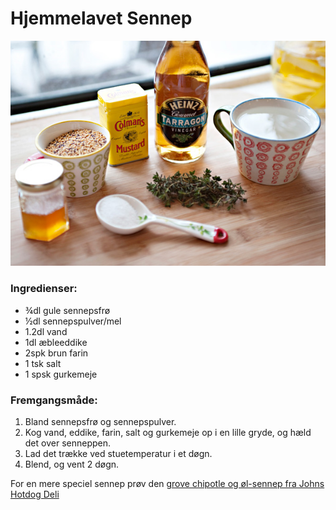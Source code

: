 # Hjemmelavet Sennep

![Hjemmelavet sennep](images/sennep.jpg)

### Ingredienser:
- ¾dl gule sennepsfrø
- ½dl sennepspulver/mel
- 1.2dl vand
- 1dl æbleeddike
- 2spk brun farin
- 1 tsk salt
- 1 spsk gurkemeje

### Fremgangsmåde:
1. Bland sennepsfrø og sennepspulver.
2. Kog vand, eddike, farin, salt og gurkemeje op i en lille gryde, og hæld det over senneppen. 
3. Lad det trække ved stuetemperatur i et døgn. 
4. Blend, og vent 2 døgn.

For en mere speciel sennep prøv den [grove chipotle og øl-sennep fra Johns Hotdog Deli](ølsennep.md)
